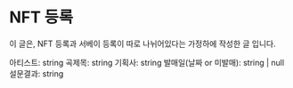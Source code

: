 # NFT 등록

이 글은, NFT 등록과 서베이 등록이 따로 나뉘어있다는 가정하에 작성한 글 입니다.

아티스트: string
곡제목: string
기획사: string
발매일(날짜 or 미발매): string | null
설문결과: string

